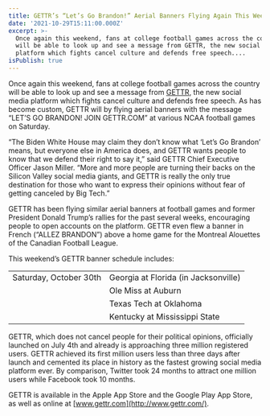 ```yaml
---
title: GETTR’s “Let’s Go Brandon!” Aerial Banners Flying Again This Weekend
date: '2021-10-29T15:11:00.000Z'
excerpt: >-
  Once again this weekend, fans at college football games across the country
  will be able to look up and see a message from GETTR, the new social media
  platform which fights cancel culture and defends free speech....
isPublish: true
---
```


Once again this weekend, fans at college football games across the country will be able to look up and see a message from [GETTR](http://www.gettr.com/), the new social media platform which fights cancel culture and defends free speech. As has become custom, GETTR will by flying aerial banners with the message “LET’S GO BRANDON! JOIN GETTR.COM” at various NCAA football games on Saturday.

“The Biden White House may claim they don’t know what ‘Let’s Go Brandon’ means, but everyone else in America does, and GETTR wants people to know that we defend their right to say it,” said GETTR Chief Executive Officer Jason Miller. “More and more people are turning their backs on the Silicon Valley social media giants, and GETTR is really the only true destination for those who want to express their opinions without fear of getting canceled by Big Tech.”

GETTR has been flying similar aerial banners at football games and former President Donald Trump’s rallies for the past several weeks, encouraging people to open accounts on the platform. GETTR even flew a banner in French (“ALLEZ BRANDON”) above a home game for the Montreal Alouettes of the Canadian Football League.

This weekend’s GETTR banner schedule includes:

|  |  |
| --- | --- |
| Saturday, October 30th | Georgia at Florida (in Jacksonville) |
|  | Ole Miss at Auburn |
|  | Texas Tech at Oklahoma |
|  | Kentucky at Mississippi State |

GETTR, which does not cancel people for their political opinions, officially launched on July 4th and already is approaching three million registered users. GETTR achieved its first million users less than three days after launch and cemented its place in history as the fastest growing social media platform ever. By comparison, Twitter took 24 months to attract one million users while Facebook took 10 months.

GETTR is available in the Apple App Store and the Google Play App Store, as well as online at [www.gettr.com](http://www.gettr.com/).
